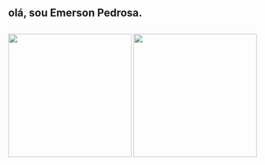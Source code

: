 ## olá, sou Emerson Pedrosa. 
##

<div>
  <img height = "250en"  src = "https://github-readme-stats.vercel.app/api?username=Emerson-P&theme=midnight-purple&icons=true&rank_icon=github"/>

  <img height = "250en"  src = "https://github-readme-stats.vercel.app/api/top-langs/?username=Emerson-P&layout=donut&theme=midnight-purple&icons=true&rank_icon=github"/>
</div>
